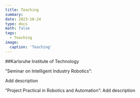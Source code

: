 ```yaml
---
title: Teaching
summary: 
date: 2023-10-24
type: docs
math: false
tags:
  - Teaching
image:
  caption: 'Teaching'
---
```

##Karlsruhe Institute of Technology

”Seminar on Intelligent Industry Robotics”:

Add description

”Project Practical in Robotics and Automation”:
Add description

